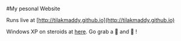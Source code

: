 #My pesonal Website

Runs live at [http://tilakmaddy.github.io](http://tilakmaddy.github.io)


Windows XP on steroids at [here](https://tilakmaddy.github.io/Windows-XP-dumb-things). Go grab a 🍕 and 🍺 !
